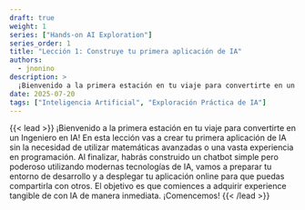 ```yaml
---
draft: true
weight: 1
series: ["Hands-on AI Exploration"]
series_order: 1
title: "Lección 1: Construye tu primera aplicación de IA"
authors:
  - jnonino
description: >
  ¡Bienvenido a la primera estación en tu viaje para convertirte en un Ingeniero en IA! En esta lección vas a crear tu primera aplicación de IA sin la necesidad de utilizar matemáticas avanzadas o una vasta experiencia en programación. Al finalizar, habrás construido un chatbot simple pero poderoso utilizando modernas tecnologías de IA, vamos a preparar tu entorno de desarrollo y a desplegar tu aplicación online para que puedas compartirla con otros. El objetivo es que comiences a adquirir experience tangible de con IA de manera inmediata.
date: 2025-07-20
tags: ["Inteligencia Artificial", "Exploración Práctica de IA"]
---
```


{{< lead >}}
¡Bienvenido a la primera estación en tu viaje para convertirte en un Ingeniero en IA! En esta lección vas a crear tu primera aplicación de IA sin la necesidad de utilizar matemáticas avanzadas o una vasta experiencia en programación. Al finalizar, habrás construido un chatbot simple pero poderoso utilizando modernas tecnologías de IA, vamos a preparar tu entorno de desarrollo y a desplegar tu aplicación online para que puedas compartirla con otros. El objetivo es que comiences a adquirir experience tangible de con IA de manera inmediata. ¡Comencemos!
{{< /lead >}}
